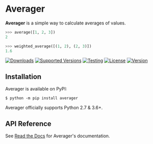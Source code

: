 # Averager

**Averager** is a simple way to calculate averages of values.

```py
>>> average([1, 2, 3])
2

>>> weighted_average([(1, 2), (2, 3)])
1.6
```

[![Downloads](https://pepy.tech/badge/averager)](https://pepy.tech/project/averager)
[![Supported Versions](https://img.shields.io/pypi/pyversions/averager.svg)](https://pypi.org/project/averager)
[![Testing](https://img.shields.io/github/workflow/status/bsoyka/averager/Test%20with%20pytest?label=tests)](https://github.com/bsoyka/averager/actions?query=workflow%3A%22Test+with+pytest%22)
[![License](https://img.shields.io/pypi/l/averager)](https://github.com/bsoyka/averager/blob/master/LICENSE)
[![Version](https://img.shields.io/pypi/v/averager?label=latest)](https://pypi.org/project/averager)

## Installation

Averager is available on PyPI:

```console
$ python -m pip install averager
```

Averager officially supports Python 2.7 & 3.6+.

## API Reference

See [Read the Docs](https://averager.readthedocs.io) for Averager's documentation.
